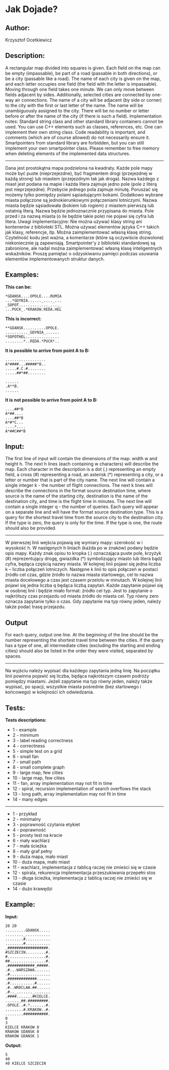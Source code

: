 # Jak Dojade?

## Author:

Krzysztof Ocetkiewicz

## Description:

A rectangular map divided into squares is given. Each field on the map can be empty (impassable), be part of a road (passable in both directions), or be a city (passable like a road). The name of each city is given on the map, and each letter occupies one field (the field with the letter is impassable). Moving through one field takes one minute. We can only move between fields adjacent by sides. Additionally, selected cities are connected by one-way air connections. The name of a city will be adjacent (by side or corner) to the city with the first or last letter of the name.
The name will be unambiguously assigned to the city. There will be no number or letter before or after the name of the city (if there is such a field).
Implementation notes:
Standard string class and other standard library containers cannot be used.
You can use C++ elements such as classes, references, etc.
One can implement their own string class.
Code readability is important, and comments (which are of course allowed) do not necessarily ensure it.
Smartpointers from standard library are forbidden, but you can still implement your own smartpointer class.
Please remember to free memory when deleting elements of the implemented data structures.

---

Dana jest prostokątna mapa podzielona na kwadraty. Każde pole mapy może być puste (nieprzejezdne), być fragmentem drogi (przejezdnej w każdą stronę) lub miastem (przejezdnym tak jak droga). Nazwa każdego z miast jest podana na mapie i każda litera zajmuje jedno pole (pole z literą jest nieprzejezdne). Przebycie jednego pola zajmuje minutę. Poruszać się możemy tylko pomiędzy polami sąsiadującymi bokami. Dodatkowo wybrane miasta połączone są jednokierunkowymi połączeniami lotniczymi.
Nazwa miasta będzie sąsiadowała (bokiem lub rogiem) z miastem pierwszą lub ostatnią literą. Nazwa będzie jednoznacznie przypisana do miasta. Pole przed i za nazwą miasta (o ile będzie takie pole) nie pojawi się cyfra lub litera.
Uwagi implementacyjne:
Nie można używać klasy string ani kontenerów z biblioteki STL.
Można używać elementów języka C++ takich jak klasy, referencje, itp.
Można zaimplementować własną klasę string.
Czytelność kodu jest ważna, a komentarze (które są oczywiście dozwolone) niekoniecznie ją zapewniają.
Smartpointer'y z biblioteki standardowej są zabronione, ale nadal można zaimplementować własną klasę inteligentnych wskaźników.
Proszę pamiętać o odzyskiwaniu pamięci podczas usuwania elementów implementowanych struktur danych.

## Examples:

**This can be:**

```
*GDANSK....OPOLE....RUMIA
...*GDYNIA......_...._...
_SOPOT............._...._
...PUCK_.*KRAKOW.REDA.HEL
```

**This is incorrect:**

```
**GDANSK..........OPOLE.
.........._GDYNIA_......
*SOPOTHEL...............
........*..REDA.*PUCK*..
```

**It is possible to arrive from point A to B:**

```
..................
A*####...#####*B..
.....#.C.#........
.....##*##........
```

```
......
.A**B.
......
```

**It is not possible to arrive from point A to B:**

```
....##*B
A*##....
....##*B
A*#*C...
....*....
A*##C##*B
```

## Input:

The first line of input will contain the dimensions of the map: width w and height h. The next h lines (each containing w characters) will describe the map. Each character in the description is a dot (.) representing an empty field, a cross (#) representing a road, an asterisk (\*) representing a city, or a letter or number that is part of the city name.
The next line will contain a single integer k - the number of flight connections. The next k lines will describe the connections in the format source destination time, where source is the name of the starting city, destination is the name of the destination city, and time is the flight time in minutes. The next line will contain a single integer q - the number of queries. Each query will appear on a separate line and will have the format source destination type. This is a query for the shortest travel time from the source city to the destination city. If the type is zero, the query is only for the time. If the type is one, the route should also be provided.

---

W pierwszej linii wejścia pojawią się wymiary mapy: szerokość w i wysokość h. W następnych h liniach (każda po w znaków) podany będzie opis mapy. Każdy znak opisu to kropka (.) oznaczająca puste pole, krzyżyk (#) reprezentujący drogę, gwiazdka (\*) symbolizujący miasto lub litera bądź cyfra, będąca częścią nazwy miasta.
W kolejnej linii pojawi się jedna liczba k – liczba połączeń lotniczych. Następne k linii to opis połączeń w postaci źródło cel czas, gdzie źródło to nazwa miasta startowego, cel to nazwa miasta docelowego a czas jest czasem przelotu w minutach. W kolejnej linii pojawi się jedna liczba q będąca liczbą zapytań. Każde zapytanie pojawi się w osobnej linii i będzie miało format: źródło cel typ. Jest to zapytanie o najkrótszy czas przejazdu od miasta źródło do miasta cel. Typ równy zero oznacza zapytanie tylko o czas. Gdy zapytanie ma typ równy jeden, należy także podać trasę przejazdu.

## Output

For each query, output one line. At the beginning of the line should be the number representing the shortest travel time between the cities. If the query has a type of one, all intermediate cities (excluding the starting and ending cities) should also be listed in the order they were visited, separated by spaces.

---

Na wyjściu należy wypisać dla każdego zapytania jedną linię. Na początku linii powinna pojawić się liczba, będąca najkrótszym czasem podróży pomiędzy miastami. Jeżeli zapytanie ma typ równy jeden, należy także wypisać, po spacji, wszystkie miasta pośrednie (bez startowego i końcowego) w kolejności ich odwiedzania.

## Tests:

**Tests descriptions:**

- 1 - example
- 2 - minimum
- 3 - label reading correctness
- 4 - correctness
- 5 - simple test on a grid
- 6 - small fan
- 7 - small path
- 8 - small complete graph
- 9 - large map, few cities
- 10 - large map, few cities
- 11 - fan, array implementation may not fit in time
- 12 - spiral, recursion implementation of search overflows the stack
- 13 - long path, array implementation may not fit in time
- 14 - many edges

---

- 1 - przykład
- 2 - minimalny
- 3 - poprawność czytania etykiet
- 4 - poprawność
- 5 - prosty test na kracie
- 6 - mały wachlarz
- 7 - mała ścieżka
- 8 - mały graf pełny
- 9 - duża mapa, mało miast
- 10 - duża mapa, mało miast
- 11 - wachlarz, implementacja z tablicą raczej nie zmieści się w czasie
- 12 - spirala, rekurencja implementacja przeszukiwania przepełni stos
- 13 - długa ścieżka, implementacja z tablicą raczej nie zmieści się w czasie
- 14 - dużo krawędzi

## Example:

**Input:**

```
20 20
.........GDANSK.....
........_...........
........#...........
........#...........
_##################.
#SZCZECIN.........#.
#.................#.
##................#.
.############_#####.
.#...WARSZAWA.......
.#..................
.#############......
.#...........#......
.#..WROCLAW.##......
.#.._......._.......
.####.......#KIELCE.
......_##.#########.
.OPOLE..#.*.......#.
........#.KRAKOW..#.
........###########.
0
3
KIELCE KRAKOW 0
KRAKOW GDANSK 0
KRAKOW GDANSK 1
```

**Output:**

```
5
40
40 KIELCE SZCZECIN
```
